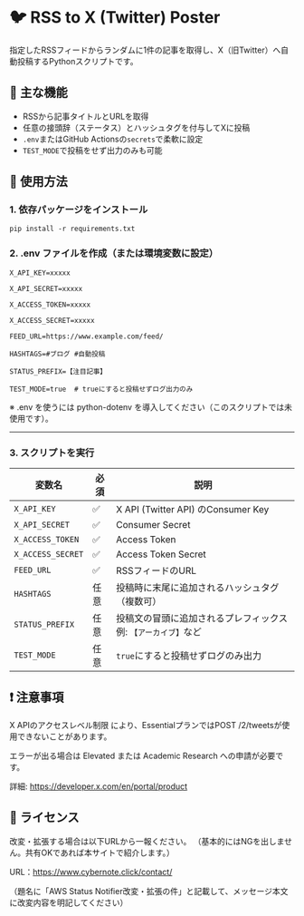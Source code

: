 # 🐦 RSS to X (Twitter) Poster

指定したRSSフィードからランダムに1件の記事を取得し、X（旧Twitter）へ自動投稿するPythonスクリプトです。

## 🔧 主な機能

- RSSから記事タイトルとURLを取得
- 任意の接頭辞（ステータス）とハッシュタグを付与してXに投稿
- `.env`またはGitHub Actionsの`secrets`で柔軟に設定
- `TEST_MODE`で投稿をせず出力のみも可能

## 🚀 使用方法

### 1. 依存パッケージをインストール

`pip install -r requirements.txt`

### 2. .env ファイルを作成（または環境変数に設定）

`X_API_KEY=xxxxx`

`X_API_SECRET=xxxxx`

`X_ACCESS_TOKEN=xxxxx`

`X_ACCESS_SECRET=xxxxx`



`FEED_URL=https://www.example.com/feed/`

`HASHTAGS=#ブログ #自動投稿`

`STATUS_PREFIX=【注目記事】`

`TEST_MODE=true  # trueにすると投稿せずログ出力のみ`

※ .env を使うには python-dotenv を導入してください（このスクリプトでは未使用です）。

-------

### 3. スクリプトを実行

| 変数名               | 必須 | 説明                                |
| ----------------- | -- | --------------------------------- |
| `X_API_KEY`       | ✅  | X API (Twitter API) のConsumer Key |
| `X_API_SECRET`    | ✅  | Consumer Secret                   |
| `X_ACCESS_TOKEN`  | ✅  | Access Token                      |
| `X_ACCESS_SECRET` | ✅  | Access Token Secret               |
| `FEED_URL`        | ✅  | RSSフィードのURL                       |
| `HASHTAGS`        | 任意 | 投稿時に末尾に追加されるハッシュタグ（複数可）           |
| `STATUS_PREFIX`   | 任意 | 投稿文の冒頭に追加されるプレフィックス例: `【アーカイブ】`など |
| `TEST_MODE`       | 任意 | `true`にすると投稿せずログのみ出力              |



## ❗ 注意事項


X APIのアクセスレベル制限 により、EssentialプランではPOST /2/tweetsが使用できないことがあります。

エラーが出る場合は Elevated または Academic Research への申請が必要です。

詳細: https://developer.x.com/en/portal/product


## 📄 ライセンス


改変・拡張する場合は以下URLから一報ください。 （基本的にはNGを出しません。共有OKであれば本サイトで紹介します。）

URL：https://www.cybernote.click/contact/

（題名に「AWS Status Notifier改変・拡張の件」と記載して、メッセージ本文に改変内容を明記してください）
